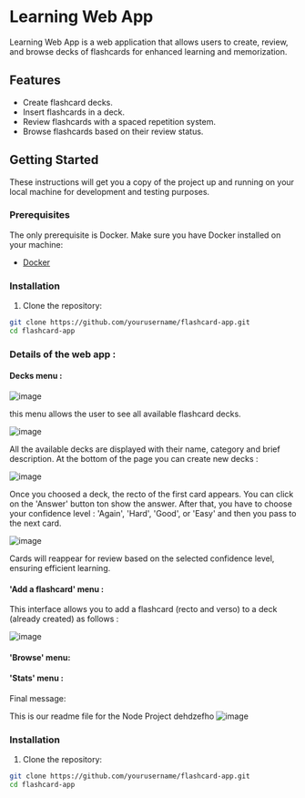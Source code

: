 # Learning Web App

Learning Web App is a web application that allows users to create, review, and browse decks of flashcards for enhanced learning and memorization.

## Features

- Create flashcard decks.
- Insert flashcards in a deck.
- Review flashcards with a spaced repetition system.
- Browse flashcards based on their review status.

## Getting Started

These instructions will get you a copy of the project up and running on your local machine for development and testing purposes.

### Prerequisites

The only prerequisite is Docker. Make sure you have Docker installed on your machine:

- [Docker](https://www.docker.com/get-started)

### Installation

1. Clone the repository:

```bash
git clone https://github.com/yourusername/flashcard-app.git
cd flashcard-app
```



### Details of the web app :

#### Decks menu :

![image](https://github.com/sylverjoy/learning-webapp-project/assets/149414061/39ac6921-0cf1-41d9-bb14-917a3829b395)

this menu allows the user to see all available flashcard decks. 

![image](https://github.com/sylverjoy/learning-webapp-project/assets/149414061/de0269a8-8af3-4162-809a-473ba52a8c27)

All the available decks are displayed with their name, category and brief description.
At the bottom of the page you can create new decks :

![image](https://github.com/sylverjoy/learning-webapp-project/assets/149414061/cdebfbca-9d86-4018-a21a-7a188d29612c)

Once you choosed a deck, the recto of the first card appears. You can click on the 'Answer' button ton show the answer. After that, you have to choose your confidence level : 'Again', 'Hard', 'Good', or 'Easy' and then you pass to the next card.

![image](https://github.com/sylverjoy/learning-webapp-project/assets/149414061/7a0c84ba-f451-44ab-aed9-84169cc01d4b)

Cards will reappear for review based on the selected confidence level, ensuring efficient learning.

#### 'Add a flashcard' menu :

This interface allows you to add a flashcard (recto and verso) to a deck (already created) as follows :

![image](https://github.com/sylverjoy/learning-webapp-project/assets/149414061/70805376-96e2-47da-a712-8bf8ffd8b756)



#### 'Browse' menu:



#### 'Stats' menu :



Final message:

This is our readme file for the Node Project
dehdzefho
![image](https://github.com/sylverjoy/Projet_Node_-_React/assets/113913066/6e0b0052-d341-4700-a1a4-3d2ce86483d8)


### Installation

1. Clone the repository:

```bash
git clone https://github.com/yourusername/flashcard-app.git
cd flashcard-app


